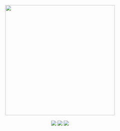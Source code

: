 <p align='center'>
  <img src='https://user-images.githubusercontent.com/31071467/179661168-487984d6-63da-47f6-ba28-cc23353756a3.png' width = 350>
  <br>
  <br>
  <img src ="https://img.shields.io/badge/Unity-100000?style=for-the-badge&logo=unity&logoColor=white">
  <img src ="https://img.shields.io/badge/C%23-239120?style=for-the-badge&logo=c-sharp&logoColor=white">
  <img src ="https://img.shields.io/badge/Windows-0078D6?style=for-the-badge&logo=windows&logoColor=white">
</p>
